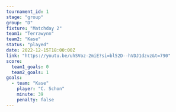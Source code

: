 ```yaml
---
tournament_id: 1
stage: "group"
group: "D"
fixture: "Matchday 2"
team1: "Terrawynn"
team2: "Kase"
status: "played"
date: 2022-12-15T18:00:00Z
link: "https://youtu.be/uhSVoz-2miE?si=bl52D--hVDJ1dzvz&t=790"
score:
  team1_goals: 0
  team2_goals: 1
goals:
  - team: "Kase"
    player: "C. Schon"
    minute: 39
    penalty: false
---
```

